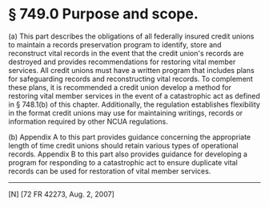 # § 749.0   Purpose and scope.

(a) This part describes the obligations of all federally insured credit unions to maintain a records preservation program to identify, store and reconstruct vital records in the event that the credit union's records are destroyed and provides recommendations for restoring vital member services. All credit unions must have a written program that includes plans for safeguarding records and reconstructing vital records. To complement these plans, it is recommended a credit union develop a method for restoring vital member services in the event of a catastrophic act as defined in § 748.1(b) of this chapter. Additionally, the regulation establishes flexibility in the format credit unions may use for maintaining writings, records or information required by other NCUA regulations.


(b) Appendix A to this part provides guidance concerning the appropriate length of time credit unions should retain various types of operational records. Appendix B to this part also provides guidance for developing a program for responding to a catastrophic act to ensure duplicate vital records can be used for restoration of vital member services.



---

[N] [72 FR 42273, Aug. 2, 2007]




